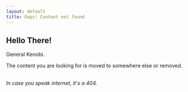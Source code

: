 ```yaml
---
layout: default
title: Oops! Content not found
---
```


<div class="post">

<h2 class="pageTitle">Hello There!</h2>
General Kenobi. <br />

The content you are looking for is moved to somewhere else or removed.<br /> <br />

<i>In case you speak internet, it's a 404. </i>
</div>
